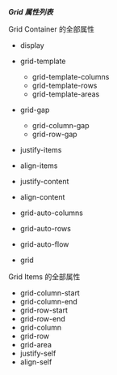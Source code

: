 **_Grid 属性列表_**

Grid Container 的全部属性

- display
- grid-template
	- grid-template-columns
	- grid-template-rows
	- grid-template-areas
- grid-gap
	- grid-column-gap
	- grid-row-gap

- justify-items
- align-items
- justify-content
- align-content
- grid-auto-columns
- grid-auto-rows
- grid-auto-flow
- grid

Grid Items 的全部属性

- grid-column-start
- grid-column-end
- grid-row-start
- grid-row-end
- grid-column
- grid-row
- grid-area
- justify-self
- align-self